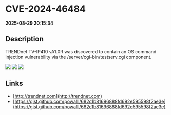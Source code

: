 # CVE-2024-46484

**2025-08-29 20:15:34**

## Description
TRENDnet TV-IP410 vA1.0R was discovered to contain an OS command injection vulnerability via the /server/cgi-bin/testserv.cgi component.

![](https://img.shields.io/static/v1?label=Score&message=9.8&color=red)
![](https://img.shields.io/static/v1?label=Severity&message=CRITICAL&color=red)
![](https://img.shields.io/static/v1?label=CWE&message=RCE&color=green)

## Links
- [http://trendnet.com](http://trendnet.com)
- [https://gist.github.com/powalll/682c1b81696888fd692e595598f2ae3e](https://gist.github.com/powalll/682c1b81696888fd692e595598f2ae3e)
